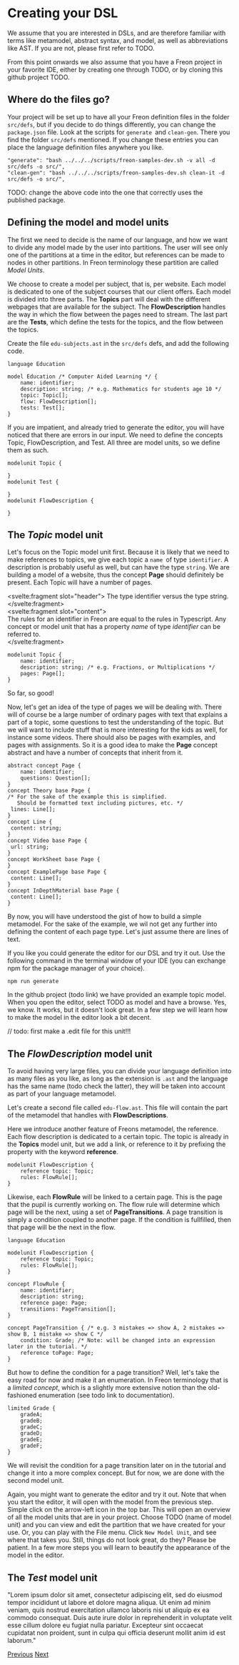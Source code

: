 <script>
    import Note from "$lib/notes/Note.svelte";
</script>

# Creating your DSL

We assume that you are interested in DSLs, and are therefore familiar with terms
like metamodel, abstract syntax, and model, as well as abbreviations like AST. If you
are not, please first refer to TODO.

From this point onwards we also assume that you have a Freon project in your
favorite IDE, either by creating one through TODO, or by cloning this github
project TODO.

## Where do the files go?

Your project will be set up to have all your Freon definition files in the folder `src/defs`,
but if you decide to do things differently, you can change the `package.json` file.
Look at the scripts for `generate `and `clean-gen`. There you find the folder `src/defs`
mentioned. If you change these entries you can place the language definition files anywhere you like.

```
"generate": "bash ../../../scripts/freon-samples-dev.sh -v all -d src/defs -o src/",
"clean-gen": "bash ../../../scripts/freon-samples-dev.sh clean-it -d src/defs -o src/",
```

TODO: change the above code into the one that correctly uses the published package.

## Defining the model and model units

The first we need to decide is the name of our language, and how we
want to divide any model made by the user into partitions. The user will see only one of the partitions
at a time in the editor, but references can be made to nodes in other partitions. In
Freon terminology these partition are called _Model Units_.

We choose to create a model per subject, that is, per website. Each model is dedicated to
one of the subject courses that our client offers. Each model is divided into three
parts. The **Topics** part will deal with the different webpages that are available
for the subject. The **FlowDescription** handles the way in which the flow between
the pages need to stream. The last part are the **Tests**, which define the tests for
the topics, and the flow between the topics.

Create the file `edu-subjects.ast` in the `src/defs` defs, and add the following code.

```
language Education

model Education /* Computer Aided Learning */ {
    name: identifier;
    description: string; /* e.g. Mathematics for students age 10 */
    topic: Topic[];
    flow: FlowDescription[];
    tests: Test[];
}
```

If you are impatient, and already tried to generate the editor, you will have noticed
that there are errors in our input. We need to define the concepts Topic,
FlowDescription, and Test. All three are model units, so we define them as such.

```
modelunit Topic {

}
modelunit Test {

}
modelunit FlowDescription {

}
```


## The _Topic_ model unit

Let's focus on the Topic model unit first. Because it is likely that we need to make references to topics,
we give each topic a `name `of type `identifier`. A description is probably useful as well, but can have the type `string`.
We are building a model of a website, thus the concept **Page** should definitely be present.
Each Topic will have a number of pages.

<Note><svelte:fragment slot="header"> The type identifier versus the type string.</svelte:fragment>  
<svelte:fragment slot="content">  
The rules for an identifier in Freon are equal to the rules in Typescript. Any concept or model unit that has a property
<i>name</i> of type <i>identifier</i> can be referred to.  
</svelte:fragment></Note>

```
modelunit Topic {
    name: identifier;
    description: string; /* e.g. Fractions, or Multiplications */
    pages: Page[];
}
```

So far, so good!

Now, let's get an idea of the type of pages we will be dealing with.
There will of course be a large number of ordinary pages with text that explains a part
of a topic, some questions to test the understanding of the topic. But we will want to
include stuff that is more interesting for the kids as well, for instance some videos.
There should also be pages with examples, and pages with assignments. So it is a good
idea to make the **Page** concept abstract and have a number of concepts that inherit from it.

```
abstract concept Page {
    name: identifier;
    questions: Question[];
}
concept Theory base Page {
/* For the sake of the example this is simplified.
   Should be formatted text including pictures, etc. */
 lines: Line[];
}
concept Line {
 content: string;
}
concept Video base Page {
 url: string;
}
concept WorkSheet base Page {
}
concept ExamplePage base Page {
 content: Line[];
}
concept InDepthMaterial base Page {
 content: Line[];
}
```

By now, you will have understood the gist of how to build a simple metamodel. For the sake of the example,
we wil not get any further into defining the content of each page type. Let's just assume there are lines of text.

If you like you could generate the editor for our DSL and try it out. Use the following command in the terminal
window of your IDE (you can exchange npm for the package manager of your choice).

```
npm run generate
```

In the github project (todo link) we have provided an example topic model.
When you open the editor, select TODO as model and have a browse. Yes, we know. It works, but it doesn't look great. In a few step we will learn how to
make the model in the editor look a bit decent.


// todo: first make a .edit file for this unit!!!

## The _FlowDescription_ model unit

To avoid having very large files, you can divide your language definition into as many files as you like,
as long as the extension is `.ast` and the language has the same name (todo check the latter), they will be taken into account as part of your language metamodel.

Let's create a second file called `edu-flow.ast`. This file will contain the part of the metamodel that handles with
**FlowDescriptions**.

Here we introduce another feature of Freons metamodel, the reference. Each flow description is dedicated to a certain topic.
The topic is already in the **Topics** model unit, but we add a link, or reference to it by prefixing the property with the keyword
**reference**.

```
modelunit FlowDescription {
    reference topic: Topic;
    rules: FlowRule[];
}
```

Likewise, each **FlowRule** will be linked to a certain page. This is the page that the pupil is currently
working on. The flow rule will determine which page will be the next, using a set of **PageTransitions**.
A page transition is simply a condition coupled to another page. If the condition is fullfilled, then that
page will be the next in the flow.

```
language Education

modelunit FlowDescription {
    reference topic: Topic;
    rules: FlowRule[];
}

concept FlowRule {
    name: identifier;
    description: string;
    reference page: Page;
    transitions: PageTransition[];
}

concept PageTransition { /* e.g. 3 mistakes => show A, 2 mistakes => show B, 1 mistake => show C */
    condition: Grade; /* Note: will be changed into an expression later in the tutorial. */
    reference toPage: Page;
}
```

But how to define the condition for a page transition? Well, let's take the easy road for now and make it an enumeration.
In Freon terminology that is a _limited concept_, which is a slightly more extensive notion than the old-fashioned
enumeration (see todo link to documentation).

```
limited Grade {
    gradeA;
    gradeB;
    gradeC;
    gradeD;
    gradeE;
    gradeF;
}
```

We will revisit the condition for a page transition later on in the tutorial and change it into a more complex concept. But for now,
we are done with the second model unit.

Again, you might want to generate the editor and try it out. Note that when you start the editor, it will open
with the model from the previous step. Simple click on the arrow-left icon in the top bar. This will open an
overview of all the model units that are in your project. Choose TODO (name of model unit) and you can view and edit the partition that
we have created for your use. Or, you can play with the File menu. Click `New Model Unit`, and see where that takes you.
Still, things do not look great, do they? Please be patient. In a few more steps you will learn to beautify the appearance of the model in the editor.



## The _Test_ model unit

"Lorem ipsum dolor sit amet, consectetur adipiscing elit, sed do eiusmod tempor incididunt ut labore et dolore magna aliqua. Ut enim ad
minim veniam, quis nostrud exercitation ullamco laboris nisi ut aliquip ex ea commodo consequat. Duis aute irure dolor in reprehenderit
in voluptate velit esse cillum dolore eu fugiat nulla pariatur. Excepteur sint occaecat cupidatat non proident, sunt in culpa qui
officia deserunt mollit anim id est laborum."

[Previous](/Tutorial/Intro)
[Next](/Tutorial/Making_an_Editor)

